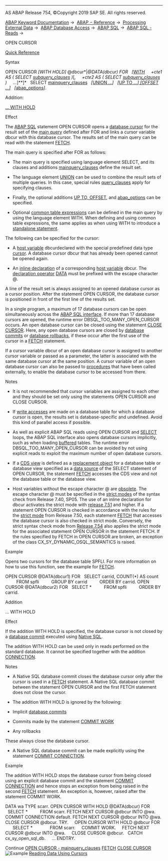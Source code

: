   

* * *

AS ABAP Release 754, ©Copyright 2019 SAP SE. All rights reserved.

[ABAP Keyword Documentation](https://help.sap.com/doc/abapdocu_754_index_htm/7.54/en-US/abenabap.htm) →  [ABAP − Reference](https://help.sap.com/doc/abapdocu_754_index_htm/7.54/en-US/abenabap_reference.htm) →  [Processing External Data](https://help.sap.com/doc/abapdocu_754_index_htm/7.54/en-US/abenabap_language_external_data.htm) →  [ABAP Database Access](https://help.sap.com/doc/abapdocu_754_index_htm/7.54/en-US/abenabap_sql.htm) →  [ABAP SQL](https://help.sap.com/doc/abapdocu_754_index_htm/7.54/en-US/abenopensql.htm) →  [ABAP SQL - Reads](https://help.sap.com/doc/abapdocu_754_index_htm/7.54/en-US/abenopen_sql_reading.htm) → 

OPEN CURSOR

[Quick Reference](https://help.sap.com/doc/abapdocu_754_index_htm/7.54/en-US/abapopen_cursor_shortref.htm)

Syntax

OPEN CURSOR *\[*WITH HOLD*\]* @dbcur*|*@DATA(dbcur) FOR
  *\[*[WITH](https://help.sap.com/doc/abapdocu_754_index_htm/7.54/en-US/abapwith.htm)
    +cte1 AS ( SELECT [subquery\_clauses](https://help.sap.com/doc/abapdocu_754_index_htm/7.54/en-US/abapwith_subquery.htm) )*\[*,
    +cte2 AS ( SELECT [subquery\_clauses](https://help.sap.com/doc/abapdocu_754_index_htm/7.54/en-US/abapwith_subquery.htm) )
    ...*\]**\]*
  SELECT [mainquery\_clauses](https://help.sap.com/doc/abapdocu_754_index_htm/7.54/en-US/abapopen_cursor_mainquery.htm)
  *\[*[UNION ...](https://help.sap.com/doc/abapdocu_754_index_htm/7.54/en-US/abapunion.htm)*\]*
  *\[*[UP TO ...*\]* *\[*OFFSET ...*\]*](https://help.sap.com/doc/abapdocu_754_index_htm/7.54/en-US/abapselect_up_to_offset.htm)
  *\[*[abap\_options](https://help.sap.com/doc/abapdocu_754_index_htm/7.54/en-US/abapselect_additions.htm)*\]*.

Addition:

[... WITH HOLD](#!ABAP_ONE_ADD@1@)

Effect

The [ABAP SQL](https://help.sap.com/doc/abapdocu_754_index_htm/7.54/en-US/abenopen_sql_glosry.htm "Glossary Entry") statement OPEN CURSOR opens a [database cursor](https://help.sap.com/doc/abapdocu_754_index_htm/7.54/en-US/abendatabase_cursor_glosry.htm "Glossary Entry") for the result set of the [main query](https://help.sap.com/doc/abapdocu_754_index_htm/7.54/en-US/abenmainquery_glosry.htm "Glossary Entry") defined after FOR and links a cursor variable dbcur with this database cursor. The results set of the main query can be read with the statement [FETCH](https://help.sap.com/doc/abapdocu_754_index_htm/7.54/en-US/abapfetch.htm).

The main query is specified after FOR as follows:

-   The main query is specified using language element SELECT, and its clauses and additions [mainquery\_clauses](https://help.sap.com/doc/abapdocu_754_index_htm/7.54/en-US/abapopen_cursor_mainquery.htm) define the result set.
    
-   The language element [UNION](https://help.sap.com/doc/abapdocu_754_index_htm/7.54/en-US/abapunion.htm) can be used to combine the result sets of multiple queries. In this case, special rules [query\_clauses](https://help.sap.com/doc/abapdocu_754_index_htm/7.54/en-US/abapunion_clause.htm) apply for specifying clauses.
    
-   Finally, the optional additions [UP TO, OFFSET](https://help.sap.com/doc/abapdocu_754_index_htm/7.54/en-US/abapselect_up_to_offset.htm), and [abap\_options](https://help.sap.com/doc/abapdocu_754_index_htm/7.54/en-US/abapselect_additions.htm) can be specified.
    
-   Optional [common table expressions](https://help.sap.com/doc/abapdocu_754_index_htm/7.54/en-US/abencommon_table_expression_glosry.htm "Glossary Entry") can be defined in the main query by using the language element WITH. When defining and using common table expressions, the same applies as when using WITH to introduce a [standalone statement](https://help.sap.com/doc/abapdocu_754_index_htm/7.54/en-US/abapwith.htm).
    

The following can be specified for the cursor:

-   A [host variable](https://help.sap.com/doc/abapdocu_754_index_htm/7.54/en-US/abenopen_sql_host_variables.htm) dbcurdeclared with the special predefined data type [cursor](https://help.sap.com/doc/abapdocu_754_index_htm/7.54/en-US/abenbuilt_in_types_complete.htm). A database cursor dbcur that has already been opened cannot be opened again.
    
-   An [inline declaration](https://help.sap.com/doc/abapdocu_754_index_htm/7.54/en-US/abeninline_declaration_glosry.htm "Glossary Entry") of a corresponding [host variable](https://help.sap.com/doc/abapdocu_754_index_htm/7.54/en-US/abenopen_sql_host_variables.htm) dbcur. The [declaration operator](https://help.sap.com/doc/abapdocu_754_index_htm/7.54/en-US/abendeclaration_operator_glosry.htm "Glossary Entry") [DATA](https://help.sap.com/doc/abapdocu_754_index_htm/7.54/en-US/abendata_inline.htm) must be prefixed with the escape character @.
    

A line of the result set is always assigned to an opened database cursor as a cursor position. After the statement OPEN CURSOR, the database cursor is positioned in front of the first line of the results set.

In a single program, a maximum of 17 database cursors can be open simultaneously across the [ABAP SQL interface](https://help.sap.com/doc/abapdocu_754_index_htm/7.54/en-US/abenopen_sql_interface_glosry.htm "Glossary Entry"). If more than 17 database cursors are opened, the runtime error DBSQL\_TOO\_MANY\_OPEN\_CURSOR occurs. An open database cursor can be closed using the statement [CLOSE CURSOR](https://help.sap.com/doc/abapdocu_754_index_htm/7.54/en-US/abapclose_cursor.htm). Here, any open database cursors are closed by [database commits](https://help.sap.com/doc/abapdocu_754_index_htm/7.54/en-US/abendatabase_commit_glosry.htm "Glossary Entry") or [database rollbacks](https://help.sap.com/doc/abapdocu_754_index_htm/7.54/en-US/abendatabase_rollback_glosry.htm "Glossary Entry"), if these occur after the first use of the cursor in a [FETCH](https://help.sap.com/doc/abapdocu_754_index_htm/7.54/en-US/abapfetch.htm) statement.

If a cursor variable dbcur of an open database cursor is assigned to another cursor variable or passed as a parameter, the latter is associated with the same database cursor at the same position. A cursor variable of an open database cursor can also be passed to [procedures](https://help.sap.com/doc/abapdocu_754_index_htm/7.54/en-US/abenprocedure_glosry.htm "Glossary Entry") that have been called externally, to enable the database cursor to be accessed from there.

Notes

-   It is not recommended that cursor variables are assigned to each other and they should be set only using the statements OPEN CURSOR and CLOSE CURSOR.
    
-   If [write accesses](https://help.sap.com/doc/abapdocu_754_index_htm/7.54/en-US/abenopen_sql_writing.htm) are made on a database table for which a database cursor is open, the results set is database-specific and undefined. Avoid this kind of parallel access if possible.
    
-   As well as explicit ABAP SQL reads using OPEN CURSOR and [SELECT](https://help.sap.com/doc/abapdocu_754_index_htm/7.54/en-US/abapselect.htm) loops, the ABAP SQL interface also opens database cursors implicitly, such as when loading [buffered](https://help.sap.com/doc/abapdocu_754_index_htm/7.54/en-US/abensap_puffering.htm) tables. The runtime error DBSQL\_TOO\_MANY\_OPEN\_CURSOR can be avoided by not using explicit reads to exploit the maximum number of open database cursors.
    
-   If a [CDS view](https://help.sap.com/doc/abapdocu_754_index_htm/7.54/en-US/abencds_view_glosry.htm "Glossary Entry") is defined as a [replacement object](https://help.sap.com/doc/abapdocu_754_index_htm/7.54/en-US/abenddic_replacement_objects.htm) for a database table or database view specified as a [data source](https://help.sap.com/doc/abapdocu_754_index_htm/7.54/en-US/abapselect_data_source.htm) of the SELECT statement of OPEN CURSOR, the statement [FETCH](https://help.sap.com/doc/abapdocu_754_index_htm/7.54/en-US/abapfetch.htm) accesses the CDS view and not the database table or the database view.
    
-   Host variables without the escape character @ are [obsolete](https://help.sap.com/doc/abapdocu_754_index_htm/7.54/en-US/abenopen_sql_hostvar_obsolete.htm). The escape character @ must be specified in the [strict modes](https://help.sap.com/doc/abapdocu_754_index_htm/7.54/en-US/abenopensql_strict_modes.htm) of the syntax check from Release 7.40, SP05. The use of an inline declaration for dbcur activates the strict mode with [release 7.51](https://help.sap.com/doc/abapdocu_754_index_htm/7.54/en-US/abenopensql_strict_mode_751.htm) and higher. If a statement OPEN CURSOR is checked in accordance with the rules for the [strict mode](https://help.sap.com/doc/abapdocu_754_index_htm/7.54/en-US/abenopensql_strict_mode_750.htm) from Release 7.50, each statement [FETCH](https://help.sap.com/doc/abapdocu_754_index_htm/7.54/en-US/abapfetch.htm) that accesses the database cursor is also checked in strict mode. Conversely, the strict syntax check mode from [Release 7.54](https://help.sap.com/doc/abapdocu_754_index_htm/7.54/en-US/abenopensql_strict_mode_754.htm) also applies the strict mode for the associated statement OPEN CURSOR in the statement FETCH. If the rules specified by FETCH in OPEN CURSOR are broken, an exception of the class CX\_SY\_DYNAMIC\_OSQL\_SEMANTICS is raised.
    

Example

Opens two cursors for the database table SPFLI. For more information on how to use this function, see the example for [FETCH](https://help.sap.com/doc/abapdocu_754_index_htm/7.54/en-US/abapfetch.htm).

OPEN CURSOR @DATA(dbcur1) FOR
  SELECT carrid, COUNT(\*) AS count
         FROM spfli
         GROUP BY carrid
         ORDER BY carrid.
OPEN CURSOR @DATA(dbcur2) FOR
  SELECT \*
         FROM spfli
         ORDER BY carrid.

Addition

... WITH HOLD

Effect

If the addition WITH HOLD is specified, the database cursor is not closed by a [database commit](https://help.sap.com/doc/abapdocu_754_index_htm/7.54/en-US/abendatabase_commit_glosry.htm "Glossary Entry") executed using [Native SQL](https://help.sap.com/doc/abapdocu_754_index_htm/7.54/en-US/abennative_sql_glosry.htm "Glossary Entry").

The addition WITH HOLD can be used only in reads performed on the standard database. It cannot be specified together with the addition [CONNECTION](https://help.sap.com/doc/abapdocu_754_index_htm/7.54/en-US/abapselect_additions.htm).

Notes

-   A Native SQL database commit closes the database cursor only after the cursor is used in a [FETCH](https://help.sap.com/doc/abapdocu_754_index_htm/7.54/en-US/abapfetch.htm) statement. A Native SQL database commit between the statement OPEN CURSOR and the first FETCH statement does not close the cursor.
    
-   The addition WITH HOLD is ignored by the following:
    

-   Implicit [database commits](https://help.sap.com/doc/abapdocu_754_index_htm/7.54/en-US/abendatabase_commit_glosry.htm "Glossary Entry")

-   Commits made by the statement [COMMIT WORK](https://help.sap.com/doc/abapdocu_754_index_htm/7.54/en-US/abapcommit.htm)

-   Any rollbacks

These always close the database cursor.

-   A Native SQL database commit can be made explicitly using the statement [COMMIT CONNECTION](https://help.sap.com/doc/abapdocu_754_index_htm/7.54/en-US/abapcommit_rollback_connection.htm).
    

Example

The addition WITH HOLD stops the database cursor from being closed using an explicit database commit and the statement [COMMIT CONNECTION](https://help.sap.com/doc/abapdocu_754_index_htm/7.54/en-US/abapcommit_rollback_connection.htm) and hence stops an exception from being raised in the second [FETCH](https://help.sap.com/doc/abapdocu_754_index_htm/7.54/en-US/abapfetch.htm) statement. An exception is, however, raised after the statement COMMIT WORK.

DATA wa TYPE scarr.
OPEN CURSOR WITH HOLD @DATA(dbcur) FOR
  SELECT \*
         FROM scarr.
FETCH NEXT CURSOR @dbcur INTO @wa.
COMMIT CONNECTION default.
FETCH NEXT CURSOR @dbcur INTO @wa.
CLOSE CURSOR @dbcur.
TRY.
    OPEN CURSOR WITH HOLD @dbcur FOR
      SELECT \*
             FROM scarr.
    COMMIT WORK.
    FETCH NEXT CURSOR @dbcur INTO @wa.
    CLOSE CURSOR @dbcur.
  CATCH cx\_sy\_open\_sql\_db.
    ...
ENDTRY.

Continue
[OPEN CURSOR - mainquery\_clauses](https://help.sap.com/doc/abapdocu_754_index_htm/7.54/en-US/abapopen_cursor_mainquery.htm)
[FETCH](https://help.sap.com/doc/abapdocu_754_index_htm/7.54/en-US/abapfetch.htm)
[CLOSE CURSOR](https://help.sap.com/doc/abapdocu_754_index_htm/7.54/en-US/abapclose_cursor.htm)
![Example](exa.gif "Example") [Reading Data Using Cursors](https://help.sap.com/doc/abapdocu_754_index_htm/7.54/en-US/abenopen_cursor_abexa.htm)
